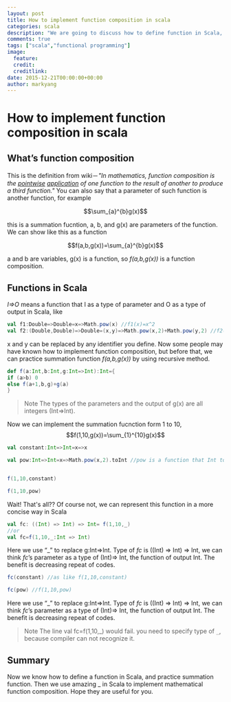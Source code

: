 ```yaml
---
layout: post
title: How to implement function composition in scala
categories: scala
description: "We are going to discuss how to define function in Scala, and also practice mathematical function composition. I hope you will know how beautiful the Scala code is."
comments: true
tags: ["scala","functional programming"]
image:
  feature:
  credit: 
  creditlink: 
date: 2015-12-21T00:00:00+00:00
author: markyang
---
```

# How to implement function composition in scala

## What’s function composition

This is the definition from wiki－*"In mathematics, function composition is the [pointwise](_https://en.wikipedia.org/wiki/Pointwise_ (https://en.wikipedia.org/wiki/Pointwise)) [application](https://en.wikipedia.org/wiki/Function_application) of one function to the result of another to produce a third function."*
You can also say that a parameter of such function is another function, for example

$$\sum_{a}^{b}g(x)$$

this is a summation fucntion, a, b, and g(x) are parameters of the function. We can show like this as a function

$$f(a,b,g(x))=\sum_{a}^{b}g(x)$$

a and b are variables,  g(x) is a function,  so *f(a,b,g(x))* is a function composition.

## Functions in Scala

*I=>O* means a function that I as a type of parameter and O as a type of output in Scala, like

```scala
val f1:Double=>Double=x=>Math.pow(x) //f1(x)=x^2
val f2:(Double,Double)=>Double=(x,y)=>Math.pow(x,2)+Math.pow(y,2) //f2(x)=x^2+y^2
```

x and y can be replaced by any identifier you define.
Now some people may have known how to implement function composition, but before that, we can practice summation function *f(a,b,g(x))* by using recursive method.

```scala
def f(a:Int,b:Int,g:Int=>Int):Int={
if (a>b) 0
else f(a+1,b,g)+g(a)
}
```

>Note 
The types of the parameters and the output of g(x) are all integers (Int=>Int).


Now we can implement the summation fucnction form 1 to 10, 
$$f(1,10,g(x))=\sum_{1}^{10}g(x)$$

```scala
val constant:Int=>Int=x=>x

val pow:Int=>Int=x=>Math.pow(x,2).toInt //pow is a function that Int to Int


f(1,10,constant)

f(1,10,pow)
```

Wait! That's all?? Of course not, we can represent this function in a more concise way in Scala

```scala
val fc: ((Int) => Int) => Int= f(1,10,_)
//or
val fc=f(1,10,_:Int => Int)
```

Here we use “_” to replace g:Int=>Int. Type of *fc* is ((Int) => Int) => Int, we can think *fc*’s parameter as a type of (Int)=> Int, the function of output Int. The benefit is decreasing repeat of codes.


```scala
fc(constant) //as like f(1,10,constant)

fc(pow) //f(1,10,pow)
```

Here we use “_” to replace g:Int=>Int. Type of *fc* is ((Int) => Int) => Int, we can think *fc*’s parameter as a type of (Int)=> Int, the function of output Int. The benefit is decreasing repeat of codes.


>Note
The line val fc=f(1,10,_) would fail. you need to specify type of `_`, because compiler can not recognize it.

## Summary
Now we know how to define a function in Scala, and practice summation function. Then we use amazing _ in Scala to implement mathematical function composition.
Hope they are useful for you.





